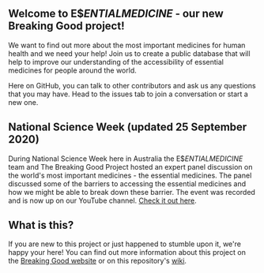 ## Welcome to E$$ENTIAL MEDICINE$ - our new Breaking Good project! 

We want to find out more about the most important medicines for human health and we need your help! Join us to create a public database that will help to improve our understanding of the accessibility of essential medicines for people around the world.

Here on GitHub, you can talk to other contributors and ask us any questions that you may have. Head to the issues tab to join a conversation or start a new one.

## National Science Week (updated 25 September 2020)

During National Science Week here in Australia the E$$ENTIAL MEDICINE$ team and The Breaking Good Project hosted an expert panel discussion on the world's most important medicines - the essential medicines. The panel discussed some of the barriers to accessing the essential medicines and how we might be able to break down these barrier. The event was recorded and is now up on our YouTube channel. [Check it out here](https://www.youtube.com/watch?v=dPKQyR5xYT0&t=11s&ab_channel=BreakingGood).

## What is this?
If you are new to this project or just happened to stumble upon it, we're happy your here! You can find out more information about this project on the [Breaking Good website](https://www.breakinggoodproject.com/) or on this repository's [wiki](https://github.com/TheBreakingGoodProject/Essential-Medicines/wiki).
